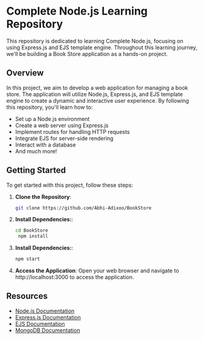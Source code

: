 # Complete Node.js Learning Repository

This repository is dedicated to learning Complete Node.js, focusing on using Express.js and EJS template engine. Throughout this learning journey, we'll be building a Book Store application as a hands-on project.

## Overview

In this project, we aim to develop a web application for managing a book store. The application will utilize Node.js, Express.js, and EJS template engine to create a dynamic and interactive user experience. By following this repository, you'll learn how to:

- Set up a Node.js environment
- Create a web server using Express.js
- Implement routes for handling HTTP requests
- Integrate EJS for server-side rendering
- Interact with a database 
- And much more!

## Getting Started

To get started with this project, follow these steps:

1. **Clone the Repository**: 
   ```bash
   git clone https://github.com/Abhi-Adixoo/BookStore
   
2. **Install Dependencies:**: 
   ```bash
   cd BookStore
    npm install
3. **Install Dependencies:**: 
   ```bash
   npm start

4. **Access the Application**: 
Open your web browser and navigate to http://localhost:3000 to access the application.

## Resources

- [Node.js Documentation](https://nodejs.org/en/docs/)
- [Express.js Documentation](https://expressjs.com/)
- [EJS Documentation](https://ejs.co/)
- [MongoDB Documentation](https://docs.mongodb.com/)

   
